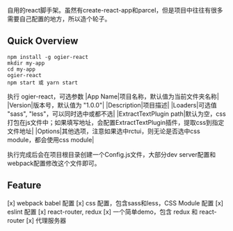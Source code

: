 自用的react脚手架。虽然有create-react-app和parcel，但是项目中往往有很多需要自己配置的地方，所以造个轮子。

## Quick Overview
```
npm install -g ogier-react
mkdir my-app
cd my-app
ogier-react
npm start 或 yarn start
```
执行 ogier-react，可选参数
|App Name|项目名称，默认值为当前文件夹名称|
|Version|版本号，默认值为 "1.0.0"|
|Description|项目描述|
|Loaders|可选值 "sass", "less"，可以同时选中或都不选|
|ExtractTextPlugin path|默认为空，css打包在js文件中；如果填写地址，会配置ExtractTextPlugin插件，提取css到指定文件地址|
|Options|其他选项，注意如果选中rctui，则无论是否选中css module，都会使用css module|

执行完成后会在项目根目录创建一个Config.js文件，大部分dev server配置和webpack配置修改这个文件即可。

## Feature
[x] webpack babel 配置
[x] css 配置，包含sass和less，CSS Module 配置
[x] eslint 配置
[x] react-router, redux
[x] 一个简单demo，包含 redux 和 react-router
[x] 代理服务器
